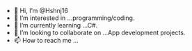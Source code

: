 - 👋 Hi, I’m @Hshnj16
- 👀 I’m interested in ...programming/coding.
- 🌱 I’m currently learning ...C#.
- 💞️ I’m looking to collaborate on ...App development projects.
- 📫 How to reach me ...

<!---
Hshnj16/Hshnj16 is a ✨ special ✨ repository because its `README.md` (this file) appears on your GitHub profile.
You can click the Preview link to take a look at your changes.
--->
